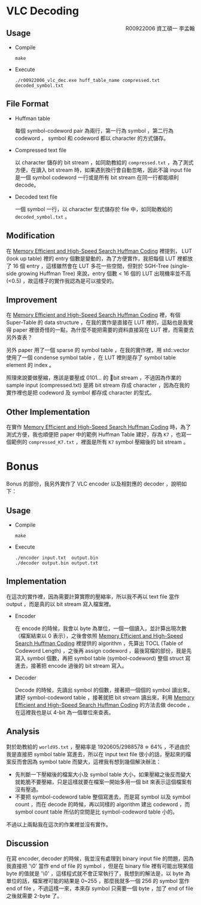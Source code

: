 VLC Decoding
============

<div style="float: right;">
R00922006 資工碩一 李孟翰
</div>

Usage
-----

-   Compile

        make

-   Execute

        ./r00922006_vlc_dec.exe huff_table_name compressed.txt decoded_symbol.txt

File Format
-----------

-   Huffman table

    每個 symbol-codeword pair 為兩行，第一行為 symbol ，第二行為 codeword ， symbol 和 codeword 都以 character 的方式儲存。

-   Compressed text file

    以 character 儲存的 bit stream ，如同助教給的 `compressed.txt` ，為了測式方便，在讀入 bit stream 時，如果遇到換行會自動忽略，因此不論 input file 是一個 symbol codeword 一行或是所有 bit stream 在同一行都能順利 decode。

-   Decoded text file

    一個 symbol 一行，以 character 型式儲存於 file 中，如同助教給的 `decoded_symbol.txt` 。

Modification
------------

在 [Memory Efficient and High-Speed Search Huffman Coding][1] 裡提到， LUT (look up table) 裡的 entry 個數是變動的，為了方便實作，我把每個 LUT 裡都放了 16 個 entry ，這樣雖然會在 LUT 多花一些空間，但對於 SGH-Tree (single-side growing Huffman Tree) 來說，entry 個數 < 16 個的 LUT 出現機率並不高 (<0.5) ，故這樣子的實作我認為是可以接受的。

Improvement
-----------

在 [Memory Efficient and High-Speed Search Huffman Coding][1] 裡，有個 Super-Table 的 data structure ，在我的實作是直接在 LUT 裡的，這點也是我覺得 paper 裡很奇怪的一點，為什麼不能把需要的資料直接寫在 LUT 裡，而需要去另外查表？

另外 paper 用了一個 sparse 的 symbol table ，在我的實作裡，用 std::vector 使用了一個 condense symbol table ，在 LUT 裡則是存了 symbol table element 的 index 。

照理來說要做壓縮，應該是要壓成 0101... 的 bit stream ，不過因為作業的 sample input (compressed.txt) 是將 bit stream 存成 character ，因為在我的實作裡也是把 codeword 及 symbol 都存成 character 的型式。

Other Implementation
--------------------

在實作 [Memory Efficient and High-Speed Search Huffman Coding][1] 時，為了測式方便，我也順便把 paper 中的範例 Huffman Table 建好，存為 `K7` ，也寫一個範例的 `compressed_K7.txt` ，裡面是所有 `K7` symbol 壓縮後的 bit stream 。

Bonus
=====

Bonus 的部份，我另外實作了 VLC encoder 以及相對應的 decoder ，說明如下：

Usage
-----

-   Compile

        make

-   Execute

        ./encoder input.txt  output.bin
        ./decoder output.bin output.txt

Implementation
--------------

在這次的實作裡，因為需要計算實際的壓縮率，所以我不再以 text file 當作 output ，而是真的以 bit stream 寫入檔案裡。

-   Encoder

    在 encode 的時候，我會以 byte 為單位，一個一個讀入，並計算出現次數（檔案結束以 0 表示），之後會依照 [Memory Efficient and High-Speed Search Huffman Coding][1] 裡提供的 algorithm ，先算出 TOCL (Table of Codeword Length) ，之後再 assign codeword ，最後寫檔的部份，我是先寫入 symbol 個數，再把 symbol table (symbol-codeword) 整個 struct 寫進去，接著把 encode 過後的 bit stream 寫入。

-   Decoder

    Decode 的時候，先讀出 symbol 的個數，接著把一個個的 symbol 讀出來，建好 symbol-codeword table ，接著就把 bit stream 讀出來，利用 [Memory Efficient and High-Speed Search Huffman Coding][1] 的方法去做 decode ，在這裡我也是以 4-bit 為一個單位來查表。

Analysis
--------

對於助教給的 `world95.txt` ，壓縮率是 1920605/2988578 ≑ 64% ，不過由於我是直接把 symbol table 寫進去，所以在 input text file 很小的話，壓起來的檔案反而會因為 symbol table 而變大，這裡我有想到幾個解決辦法：

-   先判斷一下壓縮後的檔案大小及 symbol table 大小，如果壓縮之後反而變大就乾脆不要壓縮，只是這樣就要在檔案一開始多用一個 bit 來表示這個檔案有沒有壓過。
-   不要把 symbol-codeword table 整個寫進去，而是寫 symbol 以及 symbol count ，而在 decode 的時候，再以同樣的 algorithm 建出 codeword ，而 symbol count table 所佔的空間是比 symbol-codeword table 小的。

不過以上兩點我在這次的作業裡並沒有實作。

Discussion
----------

在寫 encoder, decoder 的時候，我並沒有處理到 binary input file 的問題，因為我直接把 '\0' 當作 end of file 的 symbol ，但是在 binary file 裡有可能出現某個 byte 的值就是 '\0' ，這樣程式就不會正常執行了，我想到的解法是，以 byte 為單位的話，檔案裡可能的結果是 0~255 ，那麼我就多一個 256 的 symbol 當作 end of file ，不過這樣一來，本來存 symbol 只需要一個 byte ，加了 end of file 之後就需要 2-byte 了。

[1]:http://ieeexplore.ieee.org/xpls/abs_all.jsp?arnumber=469442&tag=1
